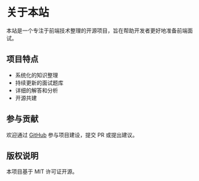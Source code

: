 # 关于本站

本站是一个专注于前端技术整理的开源项目，旨在帮助开发者更好地准备前端面试。

## 项目特点

- 系统化的知识整理
- 持续更新的面试题库
- 详细的解答和分析
- 开源共建

## 参与贡献

欢迎通过 [GitHub](https://github.com/Melon-Incubator/interview) 参与项目建设，提交 PR 或提出建议。

## 版权说明

本项目基于 MIT 许可证开源。
